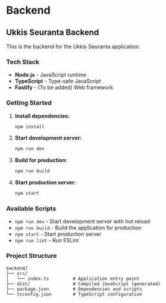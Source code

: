 # Backend

## Ukkis Seuranta Backend

This is the backend for the Ukkis Seuranta application.

### Tech Stack

- **Node.js** - JavaScript runtime
- **TypeScript** - Type-safe JavaScript
- **Fastify** - (To be added) Web framework

### Getting Started

1. **Install dependencies:**

   ```bash
   npm install
   ```

2. **Start development server:**

   ```bash
   npm run dev
   ```

3. **Build for production:**

   ```bash
   npm run build
   ```

4. **Start production server:**
   ```bash
   npm start
   ```

### Available Scripts

- `npm run dev` - Start development server with hot reload
- `npm run build` - Build the application for production
- `npm start` - Start production server
- `npm run lint` - Run ESLint

### Project Structure

```
backend/
├── src/
│   └── index.ts         # Application entry point
├── dist/                # Compiled JavaScript (generated)
├── package.json         # Dependencies and scripts
└── tsconfig.json        # TypeScript configuration
```

